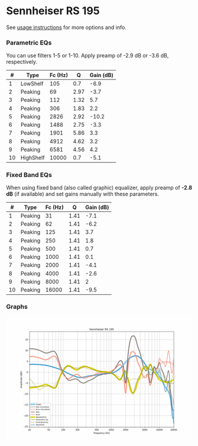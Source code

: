# Sennheiser RS 195
See [usage instructions](https://github.com/jaakkopasanen/AutoEq#usage) for more options and info.

### Parametric EQs
You can use filters 1-5 or 1-10. Apply preamp of -2.9 dB or -3.6 dB, respectively.

|   # | Type      |   Fc (Hz) |    Q |   Gain (dB) |
|-----|-----------|-----------|------|-------------|
|   1 | LowShelf  |       105 | 0.7  |        -6.9 |
|   2 | Peaking   |        69 | 2.97 |        -3.7 |
|   3 | Peaking   |       112 | 1.32 |         5.7 |
|   4 | Peaking   |       306 | 1.83 |         2.2 |
|   5 | Peaking   |      2826 | 2.92 |       -10.2 |
|   6 | Peaking   |      1488 | 2.75 |        -3.3 |
|   7 | Peaking   |      1901 | 5.86 |         3.3 |
|   8 | Peaking   |      4912 | 4.62 |         3.2 |
|   9 | Peaking   |      6581 | 4.56 |         4.2 |
|  10 | HighShelf |     10000 | 0.7  |        -5.1 |

### Fixed Band EQs
When using fixed band (also called graphic) equalizer, apply preamp of **-2.8 dB** (if available) and set gains manually with these parameters.

|   # | Type    |   Fc (Hz) |    Q |   Gain (dB) |
|-----|---------|-----------|------|-------------|
|   1 | Peaking |        31 | 1.41 |        -7.1 |
|   2 | Peaking |        62 | 1.41 |        -6.2 |
|   3 | Peaking |       125 | 1.41 |         3.7 |
|   4 | Peaking |       250 | 1.41 |         1.8 |
|   5 | Peaking |       500 | 1.41 |         0.7 |
|   6 | Peaking |      1000 | 1.41 |         0.1 |
|   7 | Peaking |      2000 | 1.41 |        -4.1 |
|   8 | Peaking |      4000 | 1.41 |        -2.6 |
|   9 | Peaking |      8000 | 1.41 |         2   |
|  10 | Peaking |     16000 | 1.41 |        -9.5 |

### Graphs
![](./Sennheiser%20RS%20195.png)
